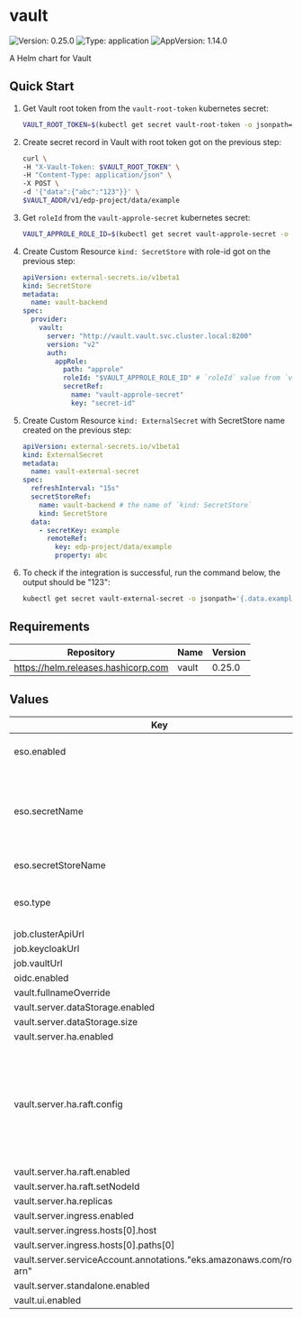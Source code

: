 # vault

![Version: 0.25.0](https://img.shields.io/badge/Version-0.25.0-informational?style=flat-square) ![Type: application](https://img.shields.io/badge/Type-application-informational?style=flat-square) ![AppVersion: 1.14.0](https://img.shields.io/badge/AppVersion-1.14.0-informational?style=flat-square)

A Helm chart for Vault

## Quick Start

1. Get Vault root token from the `vault-root-token` kubernetes secret:

    ```bash
    VAULT_ROOT_TOKEN=$(kubectl get secret vault-root-token -o jsonpath='{.data.VAULT_ROOT_TOKEN}' -n vault | base64 --decode)
    ```

2. Create secret record in Vault with root token got on the previous step:

    ```bash
    curl \
    -H "X-Vault-Token: $VAULT_ROOT_TOKEN" \
    -H "Content-Type: application/json" \
    -X POST \
    -d '{"data":{"abc":"123"}}' \
    $VAULT_ADDR/v1/edp-project/data/example
    ```

3. Get `roleId` from the `vault-approle-secret` kubernetes secret:

    ```bash
    VAULT_APPROLE_ROLE_ID=$(kubectl get secret vault-approle-secret -o jsonpath='{.data.role-id}' -n vault | base64 --decode)
    ```

4. Create Custom Resource `kind: SecretStore` with role-id got on the previous step:

    ```yaml
    apiVersion: external-secrets.io/v1beta1
    kind: SecretStore
    metadata:
      name: vault-backend
    spec:
      provider:
        vault:
          server: "http://vault.vault.svc.cluster.local:8200"
          version: "v2"
          auth:
            appRole:
              path: "approle"
              roleId: "$VAULT_APPROLE_ROLE_ID" # `roleId` value from `vault-approle-secret` secret
              secretRef:
                name: "vault-approle-secret"
                key: "secret-id"
    ```

5. Create Custom Resource `kind: ExternalSecret` with SecretStore name created on the previous step:

    ```yaml
    apiVersion: external-secrets.io/v1beta1
    kind: ExternalSecret
    metadata:
      name: vault-external-secret
    spec:
      refreshInterval: "15s"
      secretStoreRef:
        name: vault-backend # the name of `kind: SecretStore`
        kind: SecretStore
      data:
        - secretKey: example
          remoteRef:
            key: edp-project/data/example
            property: abc
    ```
6. To check if the integration is successful, run the command below, the output should be "123":

    ```bash
    kubectl get secret vault-external-secret -o jsonpath='{.data.example}' | base64 --decode
    ```

## Requirements

| Repository | Name | Version |
|------------|------|---------|
| https://helm.releases.hashicorp.com | vault | 0.25.0 |

## Values

| Key | Type | Default | Description |
|-----|------|---------|-------------|
| eso.enabled | bool | `true` | Install components of the ESO. |
| eso.secretName | string | `"/edp/system"` | Value name in AWS ParameterStore, AWS SecretsManager or GCP Secret Manager. |
| eso.secretStoreName | string | `"aws-parameterstore"` | Defines Secret Store name. |
| eso.type | string | `"aws"` | Defines provider type. One of `aws` or `gcpsm`. |
| job.clusterApiUrl | string | `"https://cluster-api.com"` |  |
| job.keycloakUrl | string | `"https://keycloak.example.com/auth/realms/shared"` |  |
| job.vaultUrl | string | `"vault.example.com"` |  |
| oidc.enabled | bool | `false` |  |
| vault.fullnameOverride | string | `"vault"` |  |
| vault.server.dataStorage.enabled | bool | `true` |  |
| vault.server.dataStorage.size | string | `"1Gi"` |  |
| vault.server.ha.enabled | bool | `true` |  |
| vault.server.ha.raft.config | string | `"ui = true\nlistener \"tcp\" {\n  address = \"[::]:8200\"\n  cluster_address = \"[::]:8201\"\n  tls_disable = 1\n}\n\nstorage \"raft\" {\n  path = \"/vault/data\"\n    retry_join {\n    leader_api_addr = \"http://vault-0.vault-internal:8200\"\n  }\n  retry_join {\n    leader_api_addr = \"http://vault-1.vault-internal:8200\"\n  }\n  retry_join {\n    leader_api_addr = \"http://vault-2.vault-internal:8200\"\n  }\n}\n\nservice_registration \"kubernetes\" {}\n\nseal \"awskms\" {\n  region     = \"eu-central-1\"\n  kms_key_id = \"KMS_KEY_ID\"\n  role_arn = \"arn:aws:iam::012345678910:role/AWSIRSA_Shared_Vault\"\n  web_identity_token_file = \"/var/run/secrets/eks.amazonaws.com/serviceaccount/token\"\n}\n"` |  |
| vault.server.ha.raft.enabled | bool | `true` |  |
| vault.server.ha.raft.setNodeId | bool | `true` |  |
| vault.server.ha.replicas | int | `3` |  |
| vault.server.ingress.enabled | bool | `true` |  |
| vault.server.ingress.hosts[0].host | string | `"vault.example.com"` |  |
| vault.server.ingress.hosts[0].paths[0] | string | `"/"` |  |
| vault.server.serviceAccount.annotations."eks.amazonaws.com/role-arn" | string | `"arn:aws:iam::012345678910:role/AWSIRSA_Shared_Vault"` |  |
| vault.server.standalone.enabled | bool | `false` |  |
| vault.ui.enabled | bool | `true` |  |
